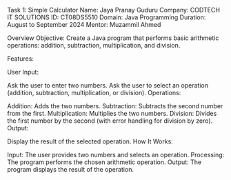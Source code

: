 
Task 1: Simple Calculator
Name: Jaya Pranay Guduru
Company: CODTECH IT SOLUTIONS
ID: CT08DS5510
Domain: Java Programming
Duration: August to September 2024
Mentor: Muzammil Ahmed

Overview
Objective:
Create a Java program that performs basic arithmetic operations: addition, subtraction, multiplication, and division.

Features:

User Input:

Ask the user to enter two numbers.
Ask the user to select an operation (addition, subtraction, multiplication, or division).
Operations:

Addition: Adds the two numbers.
Subtraction: Subtracts the second number from the first.
Multiplication: Multiplies the two numbers.
Division: Divides the first number by the second (with error handling for division by zero).
Output:

Display the result of the selected operation.
How It Works:

Input: The user provides two numbers and selects an operation.
Processing: The program performs the chosen arithmetic operation.
Output: The program displays the result of the operation.
